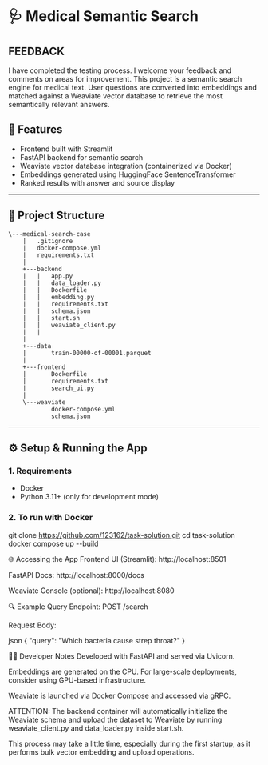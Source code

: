 # 🩺 Medical Semantic Search

## FEEDBACK

I have completed the testing process. I welcome your feedback and comments on areas for improvement.
This project is a semantic search engine for medical text. User questions are converted into embeddings and matched against a Weaviate vector database to retrieve the most semantically relevant answers.

## 🚀 Features

- Frontend built with Streamlit
- FastAPI backend for semantic search
- Weaviate vector database integration (containerized via Docker)
- Embeddings generated using HuggingFace SentenceTransformer
- Ranked results with answer and source display

---

## 📁 Project Structure

    \---medical-search-case      
        |   .gitignore
        |   docker-compose.yml   
        |   requirements.txt     
        |   
        +---backend
        |   |   app.py
        |   |   data_loader.py   
        |   |   Dockerfile       
        |   |   embedding.py     
        |   |   requirements.txt 
        |   |   schema.json      
        |   |   start.sh
        |   |   weaviate_client.py
        |   |
        |
        +---data
        |       train-00000-of-00001.parquet
        |
        +---frontend
        |       Dockerfile
        |       requirements.txt
        |       search_ui.py
        |
        \---weaviate
                docker-compose.yml
                schema.json

---

## ⚙️ Setup & Running the App

### 1. Requirements

- Docker
- Python 3.11+ (only for development mode)

### 2. To run with Docker

git clone https://github.com/123162/task-solution.git
cd task-solution
docker compose up --build

🌐 Accessing the App
Frontend UI (Streamlit): http://localhost:8501

FastAPI Docs: http://localhost:8000/docs

Weaviate Console (optional): http://localhost:8080

🔍 Example Query
Endpoint: POST /search

Request Body:

json
{
  "query": "Which bacteria cause strep throat?"
}

👩‍💻 Developer Notes
Developed with FastAPI and served via Uvicorn.

Embeddings are generated on the CPU. For large-scale deployments, consider using GPU-based infrastructure.

Weaviate is launched via Docker Compose and accessed via gRPC.


ATTENTION: 
The backend container will automatically initialize the Weaviate schema and upload the dataset to Weaviate by running weaviate_client.py and data_loader.py inside start.sh.

This process may take a little time, especially during the first startup, as it performs bulk vector embedding and upload operations.

